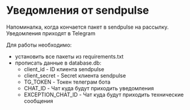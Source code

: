 # Уведомления от sendpulse

Напоминалка, когда кончается пакет в sendpulse на рассылку. <br>
Уведомления приходят в Telegram

Для работы необходимо: 
- установить все пакеты из requirements.txt
- прописать данные в database.db:
  - client_id - ID клиента sendpulse
  - client_secret - Secret клиента sendpulse
  - TG_TOKEN - Токен телеграм бота
  - CHAT_ID - Чат куда будут приходить уведомления
  - EXCEPTION_CHAT_ID - Чат куда будут приходить технические сообщения